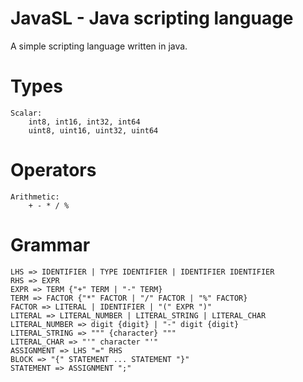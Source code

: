 # JavaSL - Java scripting language

A simple scripting language written in java.

# Types
```
Scalar:
    int8, int16, int32, int64
    uint8, uint16, uint32, uint64
```

# Operators
```
Arithmetic:
    + - * / %
```

# Grammar
```
LHS => IDENTIFIER | TYPE IDENTIFIER | IDENTIFIER IDENTIFIER
RHS => EXPR
EXPR => TERM {"+" TERM | "-" TERM}
TERM => FACTOR {"*" FACTOR | "/" FACTOR | "%" FACTOR}
FACTOR => LITERAL | IDENTIFIER | "(" EXPR ")"
LITERAL => LITERAL_NUMBER | LITERAL_STRING | LITERAL_CHAR
LITERAL_NUMBER => digit {digit} | "-" digit {digit}
LITERAL_STRING => """ {character} """
LITERAL_CHAR => "'" character "'"
ASSIGNMENT => LHS "=" RHS
BLOCK => "{" STATEMENT ... STATEMENT "}"
STATEMENT => ASSIGNMENT ";"

```